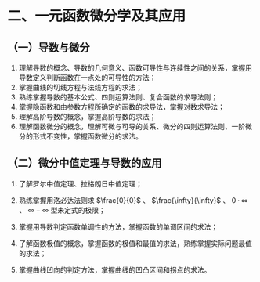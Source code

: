 # 二、一元函数微分学及其应用

## （一）导数与微分

01. 理解导数的概念、导数的几何意义、函数可导性与连续性之间的关系，掌握用导数定义判断函数在一点处的可导性的方法；
02. 掌握曲线的切线方程与法线方程的求法；
03. 熟练掌握导数的基本公式、四则运算法则、复合函数的求导法则；
04. 掌握隐函数和由参数方程所确定的函数的求导法，掌握对数求导法；
05. 理解高阶导数的概念，掌握高阶导数的求法；
06. 理解函数微分的概念，理解可微与可导的关系、微分的四则运算法则、一阶微分的形式不变性，掌握函数微分的求法。

## （二）微分中值定理与导数的应用

01. 了解罗尔中值定理、拉格朗日中值定理；

02. 熟练掌握用洛必达法则求
    $\frac{0}{0}$ 、
    $\frac{\infty}{\infty}$ 、
    $0 · \infty$ 、
    $\infty - \infty$
    型未定式的极限；

03. 掌握用导数判定函数单调性的方法，掌握函数的单调区间的求法；
04. 了解函数极值的概念，掌握函数的极值和最值的求法，熟练掌握实际问题最值的求法；
05. 掌握曲线凹向的判定方法，掌握曲线的凹凸区间和拐点的求法。
